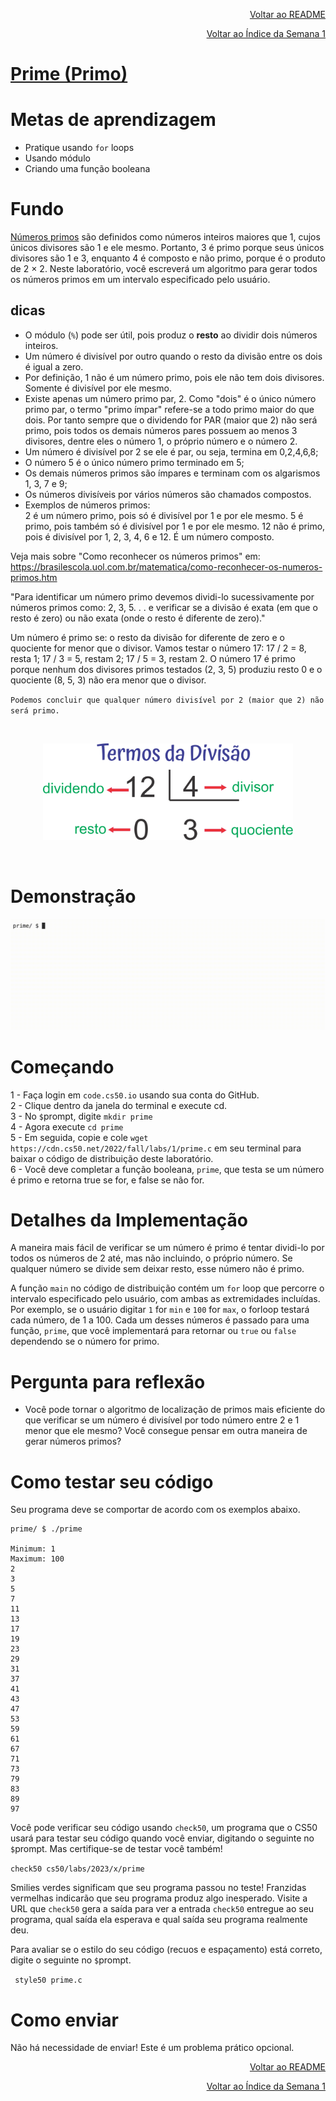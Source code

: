 <p align="right">
   <a href="https://patyfil.github.io/cs50-cc50-harvard/">Voltar ao README</a>
</p>
<p align="right">
   <a href="https://patyfil.github.io/cs50-cc50-harvard/1-C.html">Voltar ao Índice da Semana 1</a>
</p>

# [Prime (Primo)](https://cs50.harvard.edu/x/2023/problems/1/prime/)  


# Metas de aprendizagem
* Pratique usando `for` loops  
* Usando módulo  
* Criando uma função booleana  


# Fundo
[Números primos](https://pt.wikipedia.org/wiki/N%C3%BAmero_primo) são definidos como números inteiros maiores que 1, cujos únicos divisores são 1 e ele mesmo. Portanto, 3 é primo porque seus únicos divisores são 1 e 3, enquanto 4 é composto e não primo, porque é o produto de 2 × 2. Neste laboratório, você escreverá um algoritmo para gerar todos os números primos em um intervalo especificado pelo usuário.

## dicas
* O módulo (`%`) pode ser útil, pois produz o **resto** ao dividir dois números inteiros.
* Um número é divisível por outro quando o resto da divisão entre os dois é igual a zero.  
* Por definição, 1 não é um número primo, pois ele não tem dois divisores. Somente é divisível por ele mesmo.
* Existe apenas um número primo par, 2. Como "dois" é o único número primo par, o termo "primo ímpar" refere-se a todo primo maior do que dois. Por tanto sempre que o dividendo for PAR (maior que 2) não será primo, pois todos os demais números pares possuem ao menos 3 divisores, dentre eles o número 1, o próprio número e o número 2.  
* Um número é divisível por 2 se ele é par, ou seja, termina em 0,2,4,6,8;  
* O número 5 é o único número primo terminado em 5;  
* Os demais números primos são ímpares e terminam com os algarismos 1, 3, 7 e 9;  
* Os números divisíveis por vários números são chamados compostos.  
* Exemplos de números primos:  
2 é um número primo, pois só é divisível por 1 e por ele mesmo.
5 é primo, pois também só é divisível por 1 e por ele mesmo.
12 não é primo, pois é divisível por 1, 2, 3, 4, 6 e 12. É um número composto.

Veja mais sobre "Como reconhecer os números primos" em: https://brasilescola.uol.com.br/matematica/como-reconhecer-os-numeros-primos.htm

"Para identificar um número primo devemos dividi-lo sucessivamente por números primos como: 2, 3, 5. . . e verificar se a divisão é exata (em que o resto é zero) ou não exata (onde o resto é diferente de zero)."

Um número é primo se: o resto da divisão for diferente de zero e o quociente for menor que o divisor.
Vamos testar o número 17:
17 / 2 = 8, resta 1;
17 / 3 = 5, restam 2;
17 / 5 = 3, restam 2.
O número 17 é primo porque nenhum dos divisores primos testados (2, 3, 5) produziu resto 0 e o quociente (8, 5, 3) não era menor que o divisor.

`Podemos concluir que qualquer número divisível por 2 (maior que 2) não será primo.`

<br>

<p align="center">
<img width= 400 src="../assets/divisao.svg">
</p>

<br>

# Demonstração

<img src="../assets/primeDemo.gif" />


# Começando
1 - Faça login em `code.cs50.io` usando sua conta do GitHub.  
2 - Clique dentro da janela do terminal e execute cd.  
3 - No `$`prompt, digite `mkdir prime`  
4 - Agora execute `cd prime`  
5 - Em seguida, copie e cole `wget https://cdn.cs50.net/2022/fall/labs/1/prime.c` em seu terminal para baixar o código de distribuição deste laboratório.  
6 - Você deve completar a função booleana, `prime`, que testa se um número é primo e retorna true se for, e false se não for.  

# Detalhes da Implementação
A maneira mais fácil de verificar se um número é primo é tentar dividi-lo por todos os números de 2 até, mas não incluindo, o próprio número. Se qualquer número se divide sem deixar resto, esse número não é primo.

A função `main` no código de distribuição contém um `for` loop que percorre o intervalo especificado pelo usuário, com ambas as extremidades incluídas. Por exemplo, se o usuário digitar `1` for `min` e `100` for `max`, o forloop testará cada número, de 1 a 100. Cada um desses números é passado para uma função, `prime`, que você implementará para retornar ou `true` ou `false` dependendo se o número for primo.

# Pergunta para reflexão
* Você pode tornar o algoritmo de localização de primos mais eficiente do que verificar se um número é divisível por todo número entre 2 e 1 menor que ele mesmo? Você consegue pensar em outra maneira de gerar números primos?

# Como testar seu código
Seu programa deve se comportar de acordo com os exemplos abaixo.

```
prime/ $ ./prime

Minimum: 1
Maximum: 100
2
3
5
7
11
13
17
19
23
29
31
37
41
43
47
53
59
61
67
71
73
79
83
89
97
```

Você pode verificar seu código usando `check50`, um programa que o CS50 usará para testar seu código quando você enviar, digitando o seguinte no `$`prompt. Mas certifique-se de testar você também!

`check50 cs50/labs/2023/x/prime`  

Smilies verdes significam que seu programa passou no teste! Franzidas vermelhas indicarão que seu programa produz algo inesperado. Visite a URL que `check50` gera a saída para ver a entrada `check50` entregue ao seu programa, qual saída ela esperava e qual saída seu programa realmente deu.

Para avaliar se o estilo do seu código (recuos e espaçamento) está correto, digite o seguinte no `$`prompt.

` style50 prime.c`  

# Como enviar

Não há necessidade de enviar! Este é um problema prático opcional.


<p align="right">
   <a href="https://patyfil.github.io/cs50-cc50-harvard/">Voltar ao README</a>
</p>
<p align="right">
   <a href="https://patyfil.github.io/cs50-cc50-harvard/1-C.html">Voltar ao Índice da Semana 1</a>
</p>